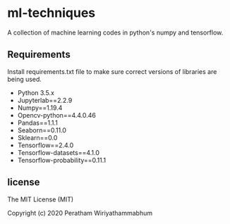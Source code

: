 # ml-techniques
A collection of machine learning codes in python's numpy and tensorflow.

## Requirements
Install requirements.txt file to make sure correct versions of libraries are being used.

* Python 3.5.x
* Jupyterlab==2.2.9
* Numpy==1.19.4
* Opencv-python==4.4.0.46
* Pandas==1.1.1
* Seaborn==0.11.0
* Sklearn==0.0
* Tensorflow==2.4.0
* Tensorflow-datasets==4.1.0
* Tensorflow-probability==0.11.1

## license

The MIT License (MIT)

Copyright (c) 2020 Peratham Wiriyathammabhum